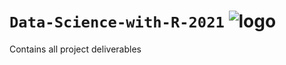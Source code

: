 # `Data-Science-with-R-2021` ![logo](https://github.com/ranjiGT/Data-Science-with-R-2021/blob/main/logo(1).svg)
Contains all project deliverables
